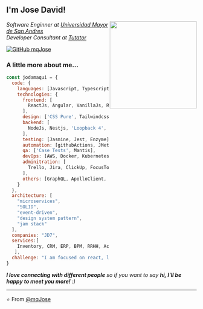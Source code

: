 <h2> I'm Jose David!</h2>
<img align='right' src="https://media.giphy.com/media/gOQ6EgtAiwXde/giphy.gif" width="230">
<p><em>Software Enginner at <a href="https://www.umsa.bo/">Universidad Mayor de San Andres</a></br>Developer Consultant at <a href="https://tutator.net/">Tutator</a>
</em></p>

[![GitHub mqJose](https://img.shields.io/github/followers/thaiane?label=follow&style=social)](https://github.com/mqJose)


### A little more about me...  

```javascript
const jodamaqui = {
  code: {
    languages: [Javascript, Typescript, HTML, CSS, Python, Java, Dart, php],
    technologies: {
      frontend: [
        ReactJs, Angular, VanillaJs, ReactNative, Ionic, fluter
      ],
      design: ['CSS Pure', Tailwindcss, Bootstrap, Styled, Figma, 'UX/UI'],
      backend: [
        NodeJs, Nestjs, 'Loopback 4', Express, Prisma, SpringBoot, Flask, Laravel
      ],
      testing: [Jasmine, Jest, Enzyme],
      automation: [githubActions, JMeter, Cypress],
      qa: ['Case Tests', Mantis],
      devOps: [AWS, Docker, Kubernetes, OpenShift, GCP, IBMCloud, AlibabaCloud],
      adminitration: [
        Trello, Jira, ClickUp, FocusToDo, Scrum, Kanban
      ],
      others: [GraphQL, ApolloClient, ApolloServer, Webpack, Esbuild]
    }
  },
  architecture: [
    "microservices", 
    "SOLID",
    "event-driven", 
    "design system pattern", 
    "jam stack"
  ],
  companies: "JD7",
  services:[
    Inventory, CRM, ERP, BPM, RRHH, Accounting, Website, Stocktaking
   ],
  challenge: "I am focused on react, loopback4 on typescript now"
}
```

<em><b>I love connecting with different people</b> so if you want to say <b>hi, I'll be happy to meet you more!</b> :)</em>

---

⭐️ From [@mqJose](https://github.com/mqJose)

<!--
**mqJose/mqJose** is a ✨ _special_ ✨ repository because its `README.md` (this file) appears on your GitHub profile.

Here are some ideas to get you started:

- 🔭 I’m currently working on ...
- 🌱 I’m currently learning ...
- 👯 I’m looking to collaborate on ...
- 🤔 I’m looking for help with ...
- 💬 Ask me about ...
- 📫 How to reach me: ...
- 😄 Pronouns: ...
- ⚡ Fun fact: ...
-->
